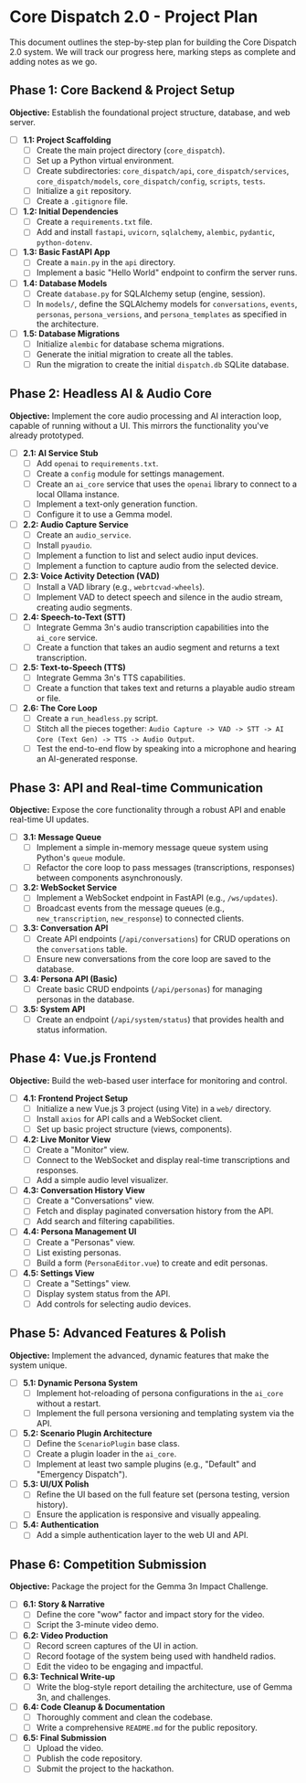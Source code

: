 # Core Dispatch 2.0 - Project Plan

This document outlines the step-by-step plan for building the Core Dispatch 2.0 system. We will track our progress here, marking steps as complete and adding notes as we go.

## Phase 1: Core Backend & Project Setup

**Objective:** Establish the foundational project structure, database, and web server.

- [ ] **1.1: Project Scaffolding**
    - [ ] Create the main project directory (`core_dispatch`).
    - [ ] Set up a Python virtual environment.
    - [ ] Create subdirectories: `core_dispatch/api`, `core_dispatch/services`, `core_dispatch/models`, `core_dispatch/config`, `scripts`, `tests`.
    - [ ] Initialize a `git` repository.
    - [ ] Create a `.gitignore` file.
- [ ] **1.2: Initial Dependencies**
    - [ ] Create a `requirements.txt` file.
    - [ ] Add and install `fastapi`, `uvicorn`, `sqlalchemy`, `alembic`, `pydantic`, `python-dotenv`.
- [ ] **1.3: Basic FastAPI App**
    - [ ] Create a `main.py` in the `api` directory.
    - [ ] Implement a basic "Hello World" endpoint to confirm the server runs.
- [ ] **1.4: Database Models**
    - [ ] Create `database.py` for SQLAlchemy setup (engine, session).
    - [ ] In `models/`, define the SQLAlchemy models for `conversations`, `events`, `personas`, `persona_versions`, and `persona_templates` as specified in the architecture.
- [ ] **1.5: Database Migrations**
    - [ ] Initialize `alembic` for database schema migrations.
    - [ ] Generate the initial migration to create all the tables.
    - [ ] Run the migration to create the initial `dispatch.db` SQLite database.

## Phase 2: Headless AI & Audio Core

**Objective:** Implement the core audio processing and AI interaction loop, capable of running without a UI. This mirrors the functionality you've already prototyped.

- [ ] **2.1: AI Service Stub**
    - [ ] Add `openai` to `requirements.txt`.
    - [ ] Create a `config` module for settings management.
    - [ ] Create an `ai_core` service that uses the `openai` library to connect to a local Ollama instance.
    - [ ] Implement a text-only generation function.
    - [ ] Configure it to use a Gemma model.
- [ ] **2.2: Audio Capture Service**
    - [ ] Create an `audio_service`.
    - [ ] Install `pyaudio`.
    - [ ] Implement a function to list and select audio input devices.
    - [ ] Implement a function to capture audio from the selected device.
- [ ] **2.3: Voice Activity Detection (VAD)**
    - [ ] Install a VAD library (e.g., `webrtcvad-wheels`).
    - [ ] Implement VAD to detect speech and silence in the audio stream, creating audio segments.
- [ ] **2.4: Speech-to-Text (STT)**
    - [ ] Integrate Gemma 3n's audio transcription capabilities into the `ai_core` service.
    - [ ] Create a function that takes an audio segment and returns a text transcription.
- [ ] **2.5: Text-to-Speech (TTS)**
    - [ ] Integrate Gemma 3n's TTS capabilities.
    - [ ] Create a function that takes text and returns a playable audio stream or file.
- [ ] **2.6: The Core Loop**
    - [ ] Create a `run_headless.py` script.
    - [ ] Stitch all the pieces together: `Audio Capture -> VAD -> STT -> AI Core (Text Gen) -> TTS -> Audio Output`.
    - [ ] Test the end-to-end flow by speaking into a microphone and hearing an AI-generated response.

## Phase 3: API and Real-time Communication

**Objective:** Expose the core functionality through a robust API and enable real-time UI updates.

- [ ] **3.1: Message Queue**
    - [ ] Implement a simple in-memory message queue system using Python's `queue` module.
    - [ ] Refactor the core loop to pass messages (transcriptions, responses) between components asynchronously.
- [ ] **3.2: WebSocket Service**
    - [ ] Implement a WebSocket endpoint in FastAPI (e.g., `/ws/updates`).
    - [ ] Broadcast events from the message queues (e.g., `new_transcription`, `new_response`) to connected clients.
- [ ] **3.3: Conversation API**
    - [ ] Create API endpoints (`/api/conversations`) for CRUD operations on the `conversations` table.
    - [ ] Ensure new conversations from the core loop are saved to the database.
- [ ] **3.4: Persona API (Basic)**
    - [ ] Create basic CRUD endpoints (`/api/personas`) for managing personas in the database.
- [ ] **3.5: System API**
    - [ ] Create an endpoint (`/api/system/status`) that provides health and status information.

## Phase 4: Vue.js Frontend

**Objective:** Build the web-based user interface for monitoring and control.

- [ ] **4.1: Frontend Project Setup**
    - [ ] Initialize a new Vue.js 3 project (using Vite) in a `web/` directory.
    - [ ] Install `axios` for API calls and a WebSocket client.
    - [ ] Set up basic project structure (views, components).
- [ ] **4.2: Live Monitor View**
    - [ ] Create a "Monitor" view.
    - [ ] Connect to the WebSocket and display real-time transcriptions and responses.
    - [ ] Add a simple audio level visualizer.
- [ ] **4.3: Conversation History View**
    - [ ] Create a "Conversations" view.
    - [ ] Fetch and display paginated conversation history from the API.
    - [ ] Add search and filtering capabilities.
- [ ] **4.4: Persona Management UI**
    - [ ] Create a "Personas" view.
    - [ ] List existing personas.
    - [ ] Build a form (`PersonaEditor.vue`) to create and edit personas.
- [ ] **4.5: Settings View**
    - [ ] Create a "Settings" view.
    - [ ] Display system status from the API.
    - [ ] Add controls for selecting audio devices.

## Phase 5: Advanced Features & Polish

**Objective:** Implement the advanced, dynamic features that make the system unique.

- [ ] **5.1: Dynamic Persona System**
    - [ ] Implement hot-reloading of persona configurations in the `ai_core` without a restart.
    - [ ] Implement the full persona versioning and templating system via the API.
- [ ] **5.2: Scenario Plugin Architecture**
    - [ ] Define the `ScenarioPlugin` base class.
    - [ ] Create a plugin loader in the `ai_core`.
    - [ ] Implement at least two sample plugins (e.g., "Default" and "Emergency Dispatch").
- [ ] **5.3: UI/UX Polish**
    - [ ] Refine the UI based on the full feature set (persona testing, version history).
    - [ ] Ensure the application is responsive and visually appealing.
- [ ] **5.4: Authentication**
    - [ ] Add a simple authentication layer to the web UI and API.

## Phase 6: Competition Submission

**Objective:** Package the project for the Gemma 3n Impact Challenge.

- [ ] **6.1: Story & Narrative**
    - [ ] Define the core "wow" factor and impact story for the video.
    - [ ] Script the 3-minute video demo.
- [ ] **6.2: Video Production**
    - [ ] Record screen captures of the UI in action.
    - [ ] Record footage of the system being used with handheld radios.
    - [ ] Edit the video to be engaging and impactful.
- [ ] **6.3: Technical Write-up**
    - [ ] Write the blog-style report detailing the architecture, use of Gemma 3n, and challenges.
- [ ] **6.4: Code Cleanup & Documentation**
    - [ ] Thoroughly comment and clean the codebase.
    - [ ] Write a comprehensive `README.md` for the public repository.
- [ ] **6.5: Final Submission**
    - [ ] Upload the video.
    - [ ] Publish the code repository.
    - [ ] Submit the project to the hackathon.
